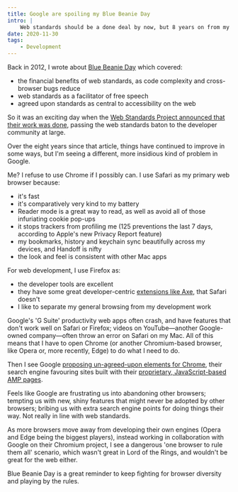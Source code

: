 ```yaml
---
title: Google are spoiling my Blue Beanie Day
intro: |
    Web standards should be a done deal by now, but 8 years on from my last post on the subject, we need to be as vigilant as ever.
date: 2020-11-30
tags:
    - Development
---
```


Back in 2012, I wrote about [Blue Beanie Day](https://www.tempertemper.net/blog/blue-beanie-day) which covered:

- the financial benefits of web standards, as code complexity and cross-browser bugs reduce
- web standards as a facilitator of free speech
- agreed upon standards as central to accessibility on the web

So it was an exciting day when the [Web Standards Project announced that their work was done](https://www.webstandards.org/2013/03/01/our-work-here-is-done/index.html), passing the web standards baton to the developer community at large.

‌Over the eight years since that article, things have continued to improve in some ways, but I'm seeing a different, more insidious kind of problem in Google.

Me? I refuse to use Chrome if I possibly can. I use Safari as my primary web browser because:

- it's fast
- it's comparatively very kind to my battery
- Reader mode is a great way to read, as well as avoid all of those infuriating cookie pop-ups
- it stops trackers from profiling me (125 preventions the last 7 days, according to Apple's new Privacy Report feature)
- my bookmarks, history and keychain sync beautifully across my devices, and Handoff is nifty
- the look and feel is consistent with other Mac apps

For web development, I use Firefox as:

- the developer tools are excellent
- they have some great developer-centric [extensions like Axe](https://www.deque.com/axe/), that Safari doesn't
- I like to separate my general browsing from my development work

Google's 'G Suite' productivity web apps often crash, and have features that don't work well on Safari or Firefox; videos on YouTube—another Google-owned company—often throw an error on Safari on my Mac. All of this means that I have to open Chrome (or another Chromium-based browser, like Opera or, more recently, Edge) to do what I need to do.

Then I see Google [proposing un-agreed-upon elements for Chrome](https://adactio.com/journal/15357), their search engine favouring sites built with their [proprietary, JavaScript-based AMP pages](https://www.theregister.com/2017/05/19/open_source_insider_google_amp_bad_bad_bad/).

Feels like Google are frustrating us into abandoning other browsers; tempting us with new, shiny features that might never be adopted by other browsers; bribing us with extra search engine points for doing things their way. Not really in line with web standards.

As more browsers move away from developing their own engines (Opera and Edge being the biggest players), instead working in collaboration with Google on their Chromium project, I see a dangerous 'one browser to rule them all' scenario, which wasn't great in Lord of the Rings, and wouldn't be great for the web either.

Blue Beanie Day is a great reminder to keep fighting for browser diversity and playing by the rules.
